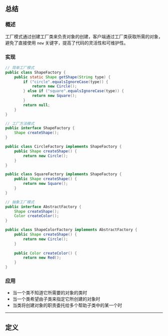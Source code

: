 ## 总结
### 概述
工厂模式通过创建工厂类来负责对象的创建，客户端通过工厂类获取所需的对象，避免了直接使用 `new` 关键字，提高了代码的灵活性和可维护性。
### 实现
```java
// 简单工厂模式
public class ShapeFactory {
    public static Shape getShape(String type) {
        if ("circle".equalsIgnoreCase(type)) {
            return new Circle();
        } else if ("square".equalsIgnoreCase(type)) {
            return new Square();
        }
        return null;
    }
}

// 工厂方法模式
public interface ShapeFactory {
    Shape createShape();
}

public class CircleFactory implements ShapeFactory {
    public Shape createShape() {
        return new Circle();
    }
}

public class SquareFactory implements ShapeFactory {
    public Shape createShape() {
        return new Square();
    }
}

// 抽象工厂模式
public interface AbstractFactory {
    Shape createShape();
    Color createColor();
}

public class ShapeColorFactory implements AbstractFactory {
    public Shape createShape() {
        return new Circle();
    }
    
    public Color createColor() {
        return new Red();
    }
}
```
### 应用
- 当一个类不知道它所需要的对象的类时
- 当一个类希望由子类来指定它所创建的对象时
- 当类将创建对象的职责委托给多个帮助子类中的某一个时

---
## 定义
